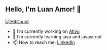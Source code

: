 ## Hello, I'm Luan Amor! 👋

[![HitCount](http://hits.dwyl.com/Luan-Amor/Luan-Amor.svg)](http://hits.dwyl.com/Luan-Amor/Luan-Amor)

<!--
**Luan-Amor/Luan-Amor** is a ✨ _special_ ✨ repository because its `README.md` (this file) appears on your GitHub profile.

Here are some ideas to get you started:

- 🔭 I’m currently working on [Ativu](https://www.ativu.com.br/)
- 🌱 I’m currently learning Java and Java
- 👯 I’m looking to collaborate on ...
- 🤔 I’m looking for help with ...
- 💬 Ask me about ...
- 📫 How to reach me: [LinkedIn](https://www.linkedin.com/in/luan-amor-20a4a7153/)
- 😄 Pronouns: ...
- ⚡ Fun fact: ...
-->

- 🔭 I’m currently working on [Ativu](https://www.ativu.com.br/)
- 🌱 I’m currently learning java and javascript
- 📫 How to reach me: [LinkedIn](https://www.linkedin.com/in/luan-amor-20a4a7153/)
